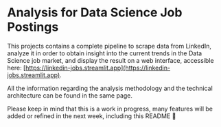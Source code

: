 # Analysis for Data Science Job Postings 

This projects contains a complete pipeline to scrape data from LinkedIn, analyze it in order to obtain insight into the current trends in the Data Science job market, and display the result on a web interface, accessible here: [https://linkedin-jobs.streamlit.app](https://linkedin-jobs.streamlit.app).

All the information regarding the analysis methodology and the technical architecture can be found in the same page.

Please keep in mind that this is a work in progress, many features will be added or refined in the next week, including this README :slightly_smiling_face:
